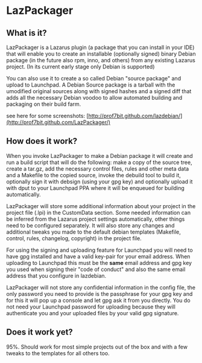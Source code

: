 LazPackager
===========

What is it?
-----------
LazPackager is a Lazarus plugin (a package that you can install in your IDE)
that will enable you to create an installable (optionally signed) binary
Debian package (in the future also rpm, inno, and others) from any existing
Lazarus project. (In its current early stage only Debian is supported)

You can also use it to create a so called Debian "source package" and upload
to Launchpad. A Debian Source package is a tarball with the umodified original
sources along with signed hashes and a signed diff that adds all the necessary
Debian voodoo to allow automated building and packaging on their build farm.

see here for some screenshots: 
[http://prof7bit.github.com/lazdebian/](http://prof7bit.github.com/LazPackager/)

How does it work?
-----------------
When you invoke LazPackager to make a Debian package it will create and
run a build script that will do the following: make a copy of the source
tree, create a tar.gz, add the necessary control files, rules and other
meta data and a Makefile to the copied source, invoke the debuild tool
to build it, optionally sign it with debsign (using your gpg key) and
optionally upload it with dput to your Launchpad PPA where it will be
enqueued for building automatically.

LazPackager will store some additional information about your project in
the project file (.lpi) in the CustomData section. Some needed information
can be inferred from the Lazarus project settings automatically, other
things need to be configured separately. It will also store any changes
and additional tweaks you made to the default debian templates (Makefile,
control, rules, changelog, copyright) in the project file.

For using the signing and uploading feature for Launchpad you will need
to have gpg installed and have a valid key-pair for your email address.
When uploading to Launchpad this must be the **same** email address and
gpg key you used when signing their "code of conduct" and also the same
email address that you configure in lazdebian.

LazPackager will not store any confidential information in the config file,
the only password you need to provide is the passphrase for your gpg key
and for this it will pop up a console and let gpg ask it from you
directly. You do not need your Launchpad password for uploading because
they will authenticate you and your uploaded files by your valid gpg
signature.


Does it work yet?
-----------------
95%. Should work for most simple projects out of the box and with
a few tweaks to the templates for all others too.
